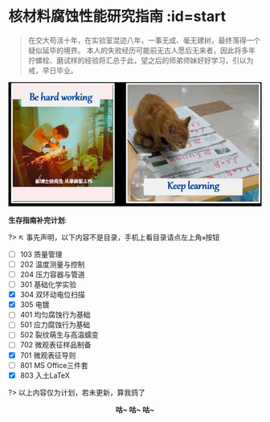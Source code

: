 #  核材料腐蚀性能研究指南 :id=start

> 在交大苟活十年，在实验室混迹八年，一事无成、毫无建树，最终落得一个疑似延毕的境界。
本人的失败经历可能前无古人愿后无来者，因此将多年拧螺栓、磨试样的经验将汇总于此，望之后的师弟师妹好好学习，引以为戒，早日毕业。

![胆大心细，博学专精](img/hardworking.png)

**生存指南补完计划**:

?> ↖ 事先声明，以下内容不是目录，手机上看目录请点左上角`≡`按钮

* [ ] 103 质量管理
* [ ] 202 温度测量与控制
* [ ] 204 压力容器与管道
* [ ] 301 基础化学实验
* [X] 304 双环动电位扫描
* [X] 305 电镀
* [ ] 401 均匀腐蚀行为基础
* [ ] 501 应力腐蚀行为基础
* [ ] 502 裂纹萌生与高温蠕变
* [ ] 702 微观表征样品制备
* [X] 701 微观表征导则
* [ ] 801 MS Office三件套
* [X] 803 入土LaTeX

?> 以上内容仅为计划，若未更新，算我鸽了
<center><b>咕~ 咕~ 咕~</b></center>